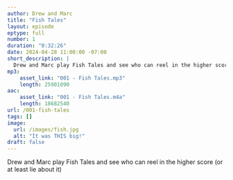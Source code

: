 ```yaml
---
author: Drew and Marc
title: "Fish Tales"
layout: episode
eptype: full
number: 1
duration: "0:32:26"
date: 2024-04-28 11:00:00 -07:00 
short_description: |
  Drew and Marc play Fish Tales and see who can reel in the higher score (or at least lie about it)
mp3:
    asset_link: "001 - Fish Tales.mp3"
    length: 25901090 
aac:
    asset_link: "001 - Fish Tales.m4a"
    length: 18682540
url: /001-fish-tales
tags: []
image: 
  url: /images/fish.jpg
  alt: "It was THIS big!"
draft: false
---
```

  Drew and Marc play Fish Tales and see who can reel in the higher score (or at least lie about it)
